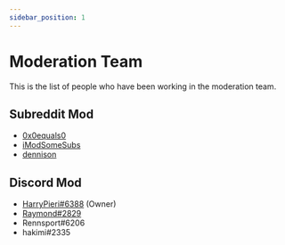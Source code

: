 ```yaml
---
sidebar_position: 1
---
```


# Moderation Team

This is the list of people who have been working in the moderation team.

## Subreddit Mod

- [0x0equals0](https://www.reddit.com/user/0x0equals0/)
- [iModSomeSubs](https://www.reddit.com/user/iModSomeSubs/)
- [dennison](https://www.reddit.com/user/dennison/)

## Discord Mod

- [HarryPieri#6388](https://www.reddit.com/user/iModSomeSubs/) (Owner)
- [Raymond#2829](https://raymond-1227.github.io/)
- Rennsport#6206
- hakimi#2335